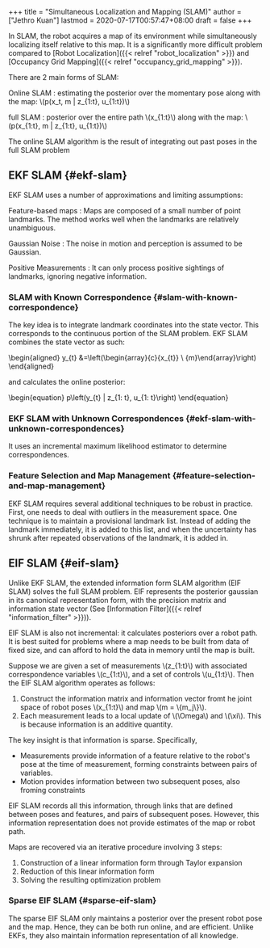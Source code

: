 +++
title = "Simultaneous Localization and Mapping (SLAM)"
author = ["Jethro Kuan"]
lastmod = 2020-07-17T00:57:47+08:00
draft = false
+++

In SLAM, the robot acquires a map of its environment while
simultaneously localizing itself relative to this map. It is a
significantly more difficult problem compared to [Robot Localization]({{< relref "robot_localization" >}})
and [Occupancy Grid Mapping]({{< relref "occupancy_grid_mapping" >}}).

There are 2 main forms of SLAM:

Online SLAM
: estimating the posterior over the momentary pose
along with the map: \\(p(x_t, m | z\_{1:t}, u\_{1:t})\\)

full SLAM
: posterior over the entire path \\(x\_{1:t}\\) along with the
map: \\(p(x\_{1:t}, m | z\_{1:t}, u\_{1:t})\\)

The online SLAM algorithm is the result of integrating out past poses
in the full SLAM problem

## EKF SLAM {#ekf-slam}

EKF SLAM uses a number of approximations and limiting assumptions:

Feature-based maps
: Maps are composed of a small number of point
landmarks. The method works well when the landmarks are relatively unambiguous.

Gaussian Noise
: The noise in motion and perception is assumed to
be Gaussian.

Positive Measurements
: It can only process positive sightings of
landmarks, ignoring negative information.

### SLAM with Known Correspondence {#slam-with-known-correspondence}

The key idea is to integrate landmark coordinates into the state
vector. This corresponds to the continuous portion of the SLAM
problem. EKF SLAM combines the state vector as such:

\begin{aligned}
y\_{t} &=\left(\begin{array}{c}{x\_{t}} \\ {m}\end{array}\right)
\end{aligned}

and calculates the online posterior:

\begin{equation}
p\left(y\_{t} | z\_{1: t}, u\_{1: t}\right)
\end{equation}

### EKF SLAM with Unknown Correspondences {#ekf-slam-with-unknown-correspondences}

It uses an incremental maximum likelihood estimator to determine
correspondences.

### Feature Selection and Map Management {#feature-selection-and-map-management}

EKF SLAM requires several additional techniques to be robust in
practice. First, one needs to deal with outliers in the measurement
space. One technique is to maintain a provisional landmark list.
Instead of adding the landmark immediately, it is added to this list,
and when the uncertainty has shrunk after repeated observations of the
landmark, it is added in.

## EIF SLAM {#eif-slam}

Unlike EKF SLAM, the extended information form SLAM algorithm (EIF
SLAM) solves the full SLAM problem. EIF represents the posterior
gaussian in its canonical representation form, with the precision
matrix and information state vector (See [Information Filter]({{< relref "information_filter" >}})).

EIF SLAM is also not incremental: it calculates posteriors over a
robot path. It is best suited for problems where a map needs to be
built from data of fixed size, and can afford to hold the data in
memory until the map is built.

Suppose we are given a set of measurements \\(z\_{1:t}\\) with associated
correspondence variables \\(c\_{1:t}\\), and a set of controls \\(u\_{1:t}\\).
Then the EIF SLAM algorithm operates as follows:

1.  Construct the information matrix and information vector fromt he
    joint space of robot poses \\(x\_{1:t}\\) and map \\(m = \\{m_j\\}\\).
2.  Each measurement leads to a local update of \\(\Omega\\) and \\(\xi\\).
    This is because information is an additive quantity.

The key insight is that information is sparse. Specifically,

- Measurements provide information of a feature relative to the
  robot's pose at the time of measurement, forming constraints between
  pairs of variables.
- Motion provides information between two subsequent poses, also
  froming constraints

EIF SLAM records all this information, through links that are defined
between poses and features, and pairs of subsequent poses. However, this
information representation does not provide estimates of the map or
robot path.

Maps are recovered via an iterative procedure involving 3 steps:

1.  Construction of a linear information form through Taylor expansion
2.  Reduction of this linear information form
3.  Solving the resulting optimization problem

### Sparse EIF SLAM {#sparse-eif-slam}

The sparse EIF SLAM only maintains a posterior over the present robot
pose and the map. Hence, they can be both run online, and are
efficient. Unlike EKFs, they also maintain information representation
of all knowledge.
